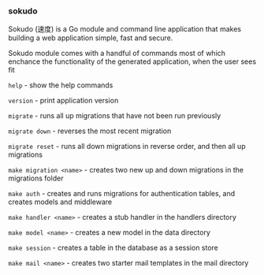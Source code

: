 ### sokudo
Sokudo (速度) is a Go module and command line application that makes building a web application simple, fast and secure.

Sokudo module comes with a handful of commands most of which enchance the functionality of the generated application, when the user sees fit

`help`                  - show the help commands

`version`               - print application version

`migrate`               - runs all up migrations that have not been run previously

`migrate down`          - reverses the most recent migration

`migrate reset`         - runs all down migrations in reverse order, and then all up migrations

`make migration <name>` - creates two new up and down migrations in the migrations folder

`make auth`             - creates and runs migrations for authentication tables, and creates models and middleware

`make handler <name>`   - creates a stub handler in the handlers directory

`make model <name>`     - creates a new model in the data directory

`make session`          - creates a table in the database as a session store

`make mail <name>`      - creates two starter mail templates in the mail directory
